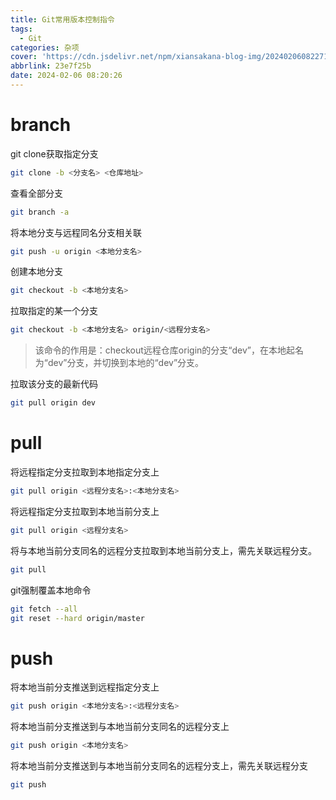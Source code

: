 ```yaml
---
title: Git常用版本控制指令
tags:
  - Git
categories: 杂项
cover: 'https://cdn.jsdelivr.net/npm/xiansakana-blog-img/202402060822719.jpg'
abbrlink: 23e7f25b
date: 2024-02-06 08:20:26
---
```


# branch

git clone获取指定分支

```bash
git clone -b <分支名> <仓库地址>
```

查看全部分支

```bash
git branch -a
```

将本地分支与远程同名分支相关联

```bash
git push -u origin <本地分支名>
```

创建本地分支

```bash
git checkout -b <本地分支名>
```

拉取指定的某一个分支

```bash
git checkout -b <本地分支名> origin/<远程分支名>
```

> 该命令的作用是：checkout远程仓库origin的分支“dev”，在本地起名为“dev”分支，并切换到本地的“dev”分支。

拉取该分支的最新代码

```bash
git pull origin dev
```





# pull

将远程指定分支拉取到本地指定分支上

```bash
git pull origin <远程分支名>:<本地分支名>
```

将远程指定分支拉取到本地当前分支上

```bash
git pull origin <远程分支名>
```

将与本地当前分支同名的远程分支拉取到本地当前分支上，需先关联远程分支。

```bash
git pull
```

git强制覆盖本地命令

```bash
git fetch --all
git reset --hard origin/master
```



# push

将本地当前分支推送到远程指定分支上

```bash
git push origin <本地分支名>:<远程分支名>
```

将本地当前分支推送到与本地当前分支同名的远程分支上

```bash
git push origin <本地分支名>
```

将本地当前分支推送到与本地当前分支同名的远程分支上，需先关联远程分支

```bash
git push
```

